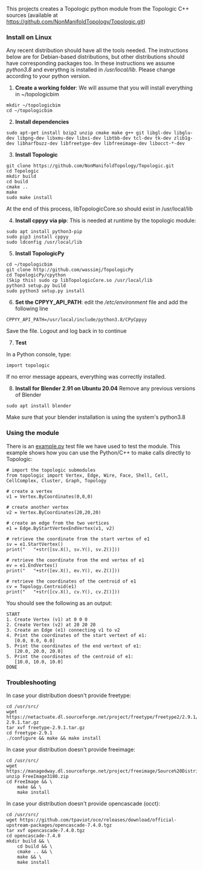 This projects creates a Topologic python module from the Topologic C++ sources (available at https://github.com/NonManifoldTopology/Topologic.git)

### Install on Linux

Any recent distribution should have all the tools needed. The instructions below are for Debian-based distributions, but other distributions should have corresponding packages too. In these instructions we assume *python3.8* and everythng is installed in */usr/local/lib*. Please change according to your python version.

1. **Create a working folder**: We will assume that you will install everything in ~/topologicbim
```
mkdir ~/topologicbim
cd ~/topologicbim
```

2. **Install dependencies**
```
sudo apt-get install bzip2 unzip cmake make g++ git libgl-dev libglu-dev libpng-dev libxmu-dev libxi-dev libtbb-dev tcl-dev tk-dev zlib1g-dev libharfbuzz-dev libfreetype-dev libfreeimage-dev libocct-*-dev
```

3. **Install Topologic**
```
git clone https://github.com/NonManifoldTopology/Topologic.git
cd Topologic
mkdir build
cd build
cmake ..
make
sudo make install
```
At the end of this process, libTopologicCore.so should exist in /usr/local/lib

4. **Install cppyy via pip**: This is needed at runtime by the topologic module:
```
sudo apt install python3-pip
sudo pip3 install cppyy
sudo ldconfig /usr/local/lib
```

5. **Install TopologicPy**
```
cd ~/topologicbim
git clone http://github.com/wassimj/TopologicPy
cd TopologicPy/cpython
(Skip this) sudo cp libTopologicCore.so /usr/local/lib
python3 setup.py build
sudo python3 setup.py install
```

6. **Set the CPPYY_API_PATH**: edit the */etc/environment* file and add the following line
```
CPPYY_API_PATH=/usr/local/include/python3.8/CPyCppyy
```
Save the file. Logout and log back in to continue

7. **Test**

In a Python console, type:
```
import topologic
```
If no error message appears, everything was correctly installed.

8. **Install for Blender 2.91 on Ubuntu 20.04**
Remove any previous versions of Blender
```
sudo apt install blender
```
Make sure that your blender installation is using the system's python3.8

### Using the module

There is an [example.py](~/topologicbim/TopologicPy/example.py) test file we have used to test the module. This example shows how you can use the Python/C++ to make calls directly to Topologic:

```
# import the topologic submodules
from topologic import Vertex, Edge, Wire, Face, Shell, Cell, CellComplex, Cluster, Graph, Topology

# create a vertex
v1 = Vertex.ByCoordinates(0,0,0) 

# create another vertex
v2 = Vertex.ByCoordinates(20,20,20)

# create an edge from the two vertices
e1 = Edge.ByStartVertexEndVertex(v1, v2)

# retrieve the coordinate from the start vertex of e1
sv = e1.StartVertex()
print("   "+str([sv.X(), sv.Y(), sv.Z()]))

# retrieve the coordinate from the end vertex of e1
ev = e1.EndVertex()
print("   "+str([ev.X(), ev.Y(), ev.Z()]))

# retrieve the coordinates of the centroid of e1
cv = Topology.Centroid(e1)
print("   "+str([cv.X(), cv.Y(), cv.Z()]))
```
You should see the following as an output:
```
START
1. Create Vertex (v1) at 0 0 0
2. Create Vertex (v2) at 20 20 20
3. Create an Edge (e1) connecting v1 to v2
4. Print the coordinates of the start vertext of e1:
   [0.0, 0.0, 0.0]
5. Print the coordinates of the end vertext of e1:
   [20.0, 20.0, 20.0]
5. Print the coordinates of the centroid of e1:
   [10.0, 10.0, 10.0]
DONE
```

### Troubleshooting

In case your distribution doesn't provide freetype:

```
cd /usr/src/
wget https://netactuate.dl.sourceforge.net/project/freetype/freetype2/2.9.1/freetype-2.9.1.tar.gz
tar xvf freetype-2.9.1.tar.gz
cd freetype-2.9.1
./configure && make && make install
```

In case your distribution doesn't provide freeimage:

```
cd /usr/src/
wget https://managedway.dl.sourceforge.net/project/freeimage/Source%20Distribution/3.18.0/FreeImage3180.zip
unzip FreeImage3180.zip
cd FreeImage && \
	make && \
	make install
```

In case your distribution doesn't provide opencascade (occt):

```
cd /usr/src/
wget https://github.com/tpaviot/oce/releases/download/official-upstream-packages/opencascade-7.4.0.tgz
tar xvf opencascade-7.4.0.tgz
cd opencascade-7.4.0
mkdir build && \
	cd build && \
	cmake .. && \
	make && \
	make install
```






